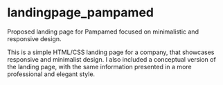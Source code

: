 # landingpage_pampamed
Proposed landing page for Pampamed focused on minimalistic and responsive design.

This is a simple HTML/CSS landing page for a company, that showcases responsive and minimalist design.
I also included a conceptual version of the landing page, with the same information presented in a more professional and elegant style.
